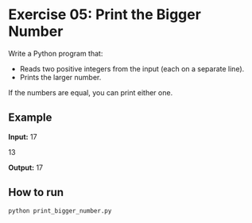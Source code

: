 # Exercise 05: Print the Bigger Number

Write a Python program that:
- Reads two positive integers from the input (each on a separate line).
- Prints the larger number.

If the numbers are equal, you can print either one.

## Example

**Input:**
17

13


**Output:**
17


## How to run

```bash
python print_bigger_number.py
